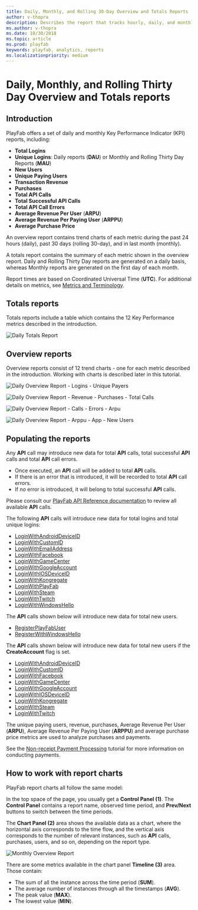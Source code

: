 ```yaml
---
title: Daily, Monthly, and Rolling 30-Day Overview and Totals Reports
author: v-thopra
description: Describes the report that tracks hourly, daily, and monthly logins, revenue, and API usage.
ms.author: v-thopra
ms.date: 10/30/2018
ms.topic: article
ms.prod: playfab
keywords: playfab, analytics, reports
ms.localizationpriority: medium
---
```


# Daily, Monthly, and Rolling Thirty Day Overview and Totals reports

## Introduction

PlayFab offers a set of daily and monthly Key Performance Indicator (KPI) reports, including:

- **Total Logins**
- **Unique Logins**: Daily reports (**DAU**)  or Monthly and Rolling Thirty Day Reports (**MAU**)
- **New Users**
- **Unique Paying Users**
- **Transaction Revenue**
- **Purchases**
- **Total API Calls**
- **Total Successful API Calls**
- **Total API Call Errors**
- **Average Revenue Per User** (**ARPU**)
- **Average Revenue Per Paying User** (**ARPPU**)
- **Average Purchase Price**

An overview report contains trend charts of each metric during the past 24 hours (daily), past 30 days (rolling 30-day), and in last month (monthly).

A totals report contains the summary of each metric shown in the overview report. Daily and Rolling Thirty Day reports are generated on a daily basis, whereas Monthly reports are generated on the first day of each month.

Report times are based on Coordinated Universal Time (**UTC**). For additional details on metrics, see [Metrics and Terminology](../metrics/metrics-and-terminology.md).

## Totals reports

Totals reports include a table which contains the 12 Key Performance metrics described in the introduction.

![Daily Totals Report](media/tutorials/daily-totals-report.png)  

## Overview reports

Overview reports consist of 12 trend charts - one for each metric described in the introduction. Working with charts is described later in this tutorial.

![Daily Overview Report - Logins - Unique Payers](media/tutorials/daily-overview-report-logins-unique-payers.png)  

![Daily Overview Report - Revenue - Purchases - Total Calls](media/tutorials/daily-overview-report-revenue-purchases-total-calls.png)  

![Daily Overview Report - Calls - Errors - Arpu](media/tutorials/daily-overview-report-calls-errors-arpu.png)  

![Daily Overview Report - Arppu - App - New Users](media/tutorials/daily-overview-report-arppu-app-new-users.png)  

## Populating the reports

Any **API** call may introduce new data for total **API** calls, total successful **API** calls and total **API** call errors.

- Once executed, an **API** call will be added to total **API** calls.
- If there is an error that is introduced, it will be recorded to total **API** call errors.
- If *no* error is introduced, it will belong to total successful **API** calls.

Please consult our [PlayFab API Reference documentation](../../../api-references/index.md) to review all available **API** calls.

The following **API** calls will introduce new data for total logins and total unique logins:

- [LoginWithAndroidDeviceID](xref:titleid.playfabapi.com.client.authentication.loginwithandroiddeviceid)
- [LoginWithCustomID](xref:titleid.playfabapi.com.client.authentication.loginwithcustomid)
- [LoginWithEmailAddress](xref:titleid.playfabapi.com.client.authentication.loginwithemailaddress)
- [LoginWithFacebook](xref:titleid.playfabapi.com.client.authentication.loginwithfacebook)
- [LoginWithGameCenter](xref:titleid.playfabapi.com.client.authentication.loginwithgamecenter)
- [LoginWithGoogleAccount](xref:titleid.playfabapi.com.client.authentication.loginwithgoogleaccount)
- [LoginWithIOSDeviceID](xref:titleid.playfabapi.com.client.authentication.loginwithiosdeviceid)
- [LoginWithKongregate](xref:titleid.playfabapi.com.client.authentication.loginwithkongregate)
- [LoginWithPlayFab](xref:titleid.playfabapi.com.client.authentication.loginwithplayfab)
- [LoginWithSteam](xref:titleid.playfabapi.com.client.authentication.loginwithsteam)
- [LoginWithTwitch](xref:titleid.playfabapi.com.client.authentication.loginwithtwitch)
- [LoginWithWindowsHello](xref:titleid.playfabapi.com.client.authentication.loginwithwindowshello)

The **API** calls shown below will introduce new data for total new users.

- [RegisterPlayFabUser](xref:titleid.playfabapi.com.client.authentication.registerplayfabuser)
- [RegisterWithWindowsHello](xref:titleid.playfabapi.com.client.authentication.registerwithwindowshello)

The **API** calls shown below will introduce new data for total new users if the **CreateAccount** flag is set.

- [LoginWithAndroidDeviceID](xref:titleid.playfabapi.com.client.authentication.loginwithandroiddeviceid)
- [LoginWithCustomID](xref:titleid.playfabapi.com.client.authentication.loginwithcustomid)
- [LoginWithFacebook](xref:titleid.playfabapi.com.client.authentication.loginwithfacebook)
- [LoginWithGameCenter](xref:titleid.playfabapi.com.client.authentication.loginwithgamecenter)
- [LoginWithGoogleAccount](xref:titleid.playfabapi.com.client.authentication.loginwithgoogleaccount)
- [LoginWithIOSDeviceID](xref:titleid.playfabapi.com.client.authentication.loginwithiosdeviceid)
- [LoginWithKongregate](xref:titleid.playfabapi.com.client.authentication.loginwithkongregate)
- [LoginWithSteam](xref:titleid.playfabapi.com.client.authentication.loginwithsteam)
- [LoginWithTwitch](xref:titleid.playfabapi.com.client.authentication.loginwithtwitch)

The unique paying users, revenue, purchases, Average Revenue Per User (**ARPU**), Average Revenue Per Paying User (**ARPPU**) and average purchase price metrics are used to analyze purchases and payments.

See the [Non-receipt Payment Processing](../../commerce/economy/non-receipt-payment-processing.md) tutorial for more information on conducting payments.

## How to work with report charts

PlayFab report charts all follow the same model:

In the top space of the page, you usually get a **Control Panel (1)**. The **Control Panel** contains a report name, observed time period, and **Prev/Next** buttons to switch between the time periods.

The **Chart Panel (2)** area shows the available data as a chart, where the horizontal axis corresponds to the time flow, and the vertical axis corresponds to the number of relevant instances, such as **API** calls, purchases, users, and so on, depending on the report type.

![Monthly Overview Report](media/tutorials/monthly-overview-report.png)

There are some metrics available in the chart panel **Timeline (3)** area. Those contain:

- The sum of all the instance across the time period (**SUM**).
- The average number of instances through all the timestamps (**AVG**).
- The peak value (**MAX**).
- The lowest value (**MIN**).
